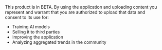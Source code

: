 This product is in BETA.
By using the application and uploading content you represent and warrant that you are authorized to upload that data and consent to its use for:
- Training AI models
- Selling it to third parties
- Improving the application
- Analyzing aggregated trends in the community